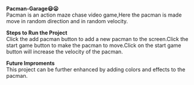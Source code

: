 **Pacman-Garage😃😦**<br>
Pacman is an action maze chase video game,Here the pacman is made move in random direction and in random velocity.
  
 **Steps to Run the Project**<br>
 Click the add pacman button to add a new pacman to the screen.Click the start game button to make the pacman to move.Click on the start game button will increase the velocity of the pacman.
    
**Future Improments**<br>
This project can be further enhanced by adding colors and effects to the pacman.
